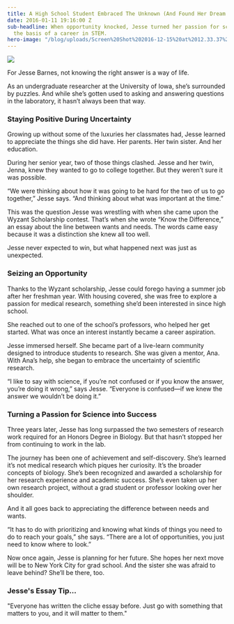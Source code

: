 ```yaml
---
title: A High School Student Embraced The Unknown (And Found Her Dream Job)
date: 2016-01-11 19:16:00 Z
sub-headline: When opportunity knocked, Jesse turned her passion for science into
  the basis of a career in STEM.
hero-image: "/blog/uploads/Screen%20Shot%202016-12-15%20at%2012.33.37%20PM%20(1).png"
---
```


![](https://d3bstivvgzmae3.cloudfront.net/BlogImage/Jesse_Barnes_scholarship.JPG)

For Jesse Barnes, not knowing the right answer is a way of life.

As an undergraduate researcher at the University of Iowa, she’s surrounded by puzzles. And while she’s gotten used to asking and answering questions in the laboratory, it hasn’t always been that way.

### Staying Positive During Uncertainty

Growing up without some of the luxuries her classmates had, Jesse learned to appreciate the things she did have. Her parents. Her twin sister. And her education.

During her senior year, two of those things clashed. Jesse and her twin, Jenna, knew they wanted to go to college together. But they weren’t sure it was possible.

“We were thinking about how it was going to be hard for the two of us to go together,” Jesse says. “And thinking about what was important at the time.”

This was the question Jesse was wrestling with when she came upon the Wyzant Scholarship contest. That’s when she wrote “Know the Difference,” an essay about the line between wants and needs. The words came easy because it was a distinction she knew all too well.

Jesse never expected to win, but what happened next was just as unexpected.

### Seizing an Opportunity

Thanks to the Wyzant scholarship, Jesse could forego having a summer job after her freshman year. With housing covered, she was free to explore a passion for medical research, something she’d been interested in since high school.

She reached out to one of the school’s professors, who helped her get started. What was once an interest instantly became a career aspiration.

Jesse immersed herself. She became part of a live-learn community designed to introduce students to research. She was given a mentor, Ana. With Ana’s help, she began to embrace the uncertainty of scientific research.

“I like to say with science, if you’re not confused or if you know the answer, you’re doing it wrong,” says Jesse. “Everyone is confused—if we knew the answer we wouldn’t be doing it.”

### Turning a Passion for Science into Success

Three years later, Jesse has long surpassed the two semesters of research work required for an Honors Degree in Biology. But that hasn’t stopped her from continuing to work in the lab.

The journey has been one of achievement and self-discovery. She’s learned it’s not medical research which piques her curiosity. It’s the broader concepts of biology. She’s been recognized and awarded a scholarship for her research experience and academic success. She’s even taken up her own research project, without a grad student or professor looking over her shoulder.

And it all goes back to appreciating the difference between needs and wants.

“It has to do with prioritizing and knowing what kinds of things you need to do to reach your goals,” she says. “There are a lot of opportunities, you just need to know where to look.”

Now once again, Jesse is planning for her future. She hopes her next move will be to New York City for grad school. And the sister she was afraid to leave behind? She’ll be there, too.

### Jesse's Essay Tip...

"Everyone has written the cliche essay before. Just go with something that matters to you, and it will matter to them."
